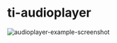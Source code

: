 # ti-audioplayer

![audioplayer-example-screenshot](/Users/kosso/_GITHUB/ti-audioplayer/audioplayer-example-screenshot.png)

